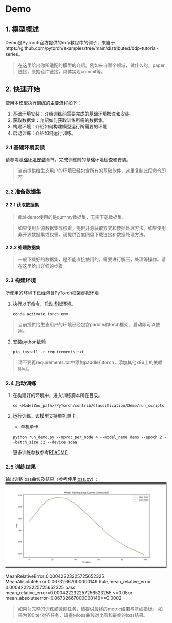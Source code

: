 
# Demo
## 1. 模型概述
Demo是PyTorch官方提供的ddp教程中的例子，来自于https://github.com/pytorch/examples/tree/main/distributed/ddp-tutorial-series。
> 在这里给出你所适配的模型的介绍。例如来自哪个领域，做什么的，paper链接，原始仓库链接，具体实现commit等。

## 2. 快速开始
使用本模型执行训练的主要流程如下：
1. 基础环境安装：介绍训练前需要完成的基础环境检查和安装。
2. 获取数据集：介绍如何获取训练所需的数据集。
3. 构建环境：介绍如何构建模型运行所需要的环境
4. 启动训练：介绍如何运行训练。

### 2.1 基础环境安装

请参考[基础环境安装](../../../../doc/Environment.md)章节，完成训练前的基础环境检查和安装。
> 当前提供给生态用户的环境已经包含所有的基础软件，这里复制此段命令即可

### 2.2 准备数据集
#### 2.2.1 获取数据集
> 此处demo使用的是dummy数据集，无需下载数据集。

> 如果使用开源数据集或权重，提供开源获取方式和数据处理方法。如果使用非开源数据集或权重，请提供百度网盘下载链接和数据处理方法。

#### 2.2.2 处理数据集
> 一般下载好的数据集，是不能直接使用的，需要进行解压，处理等操作。请在这里给出详细的步骤。


### 2.3 构建环境

所使用的环境下已经包含PyTorch框架虚拟环境
1. 执行以下命令，启动虚拟环境。
    ```
    conda activate torch_env
    ```

>  当前提供给生态用户的环境已经包含paddle和torch框架，启动即可以使用。
2. 安装python依赖
    ```
    pip install -r requirements.txt
    ```
> 请不要再requirements.txt中添加paddle和torch，添加其他x86上的依赖即可。
### 2.4 启动训练
1. 在构建好的环境中，进入训练脚本所在目录。
    ```
    cd <ModelZoo_path>/PyTorch/contrib/Classification/Demo/run_scripts
    ```

2. 运行训练。该模型支持单机单卡。

    -  单机单卡
    ```
   python run_demo.py --nproc_per_node 4 --model_name demo --epoch 2 --batch_size 32 --device sdaa
    ```
    更多训练参数参考[README](run_scripts/README.md)

### 2.5 训练结果
输出训练loss曲线及结果（参考使用[loss.py](./run_scripts/loss.py)）: 
![训练loss曲线](./run_scripts/loss.jpg)

MeanRelativeError:0.00042223225725652325
MeanAbsoluteError:0.06732667000000149
Rule,mean_relative_error 0.00042223225725652325
pass mean_relative_error=0.000422232257256523255 <=0.05or mean_absoluteerror=0.06732667000000149<=0.0002

> 如果为完整的训练或微调任务，请提供最终的metric结果与基线指标。
> 如果为100iter对齐任务，请提供loss曲线对比图和最终的loss结果。